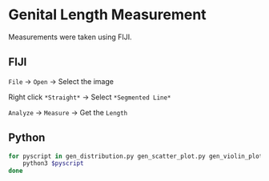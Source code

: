 # Genital Length Measurement

Measurements were taken using FIJI.

## FIJI

`File` -> `Open` -> Select the image

Right click `*Straight*` -> Select `*Segmented Line*`

`Analyze` -> `Measure` -> Get the `Length`

## Python

```bash
for pyscript in gen_distribution.py gen_scatter_plot.py gen_violin_plot.py; do
    python3 $pyscript
done
```

